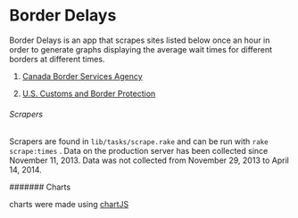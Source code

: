 Border Delays
=============
Border Delays is an app that scrapes sites listed below once an hour in order to generate graphs displaying the average wait times for different borders at different times.

1. [Canada Border Services Agency](http://www.cbsa-asfc.gc.ca/bwt-taf/menu-eng.html) 

2. [U.S. Customs and Border Protection](http://apps.cbp.gov/bwt/index.asp) 


###### Scrapers

Scrapers are found in `lib/tasks/scrape.rake` and can be run with  `rake scrape:times` . Data on the production server has been collected since November 11, 2013. Data was not collected from November 29, 2013 to April 14, 2014. 


####### Charts

charts were made using [chartJS](http://www.chartjs.org/)
